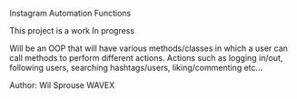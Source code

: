 Instagram Automation Functions

This project is a work In progress

Will be an OOP that will have various methods/classes in which a user can call methods to perform different actions. 
Actions such as logging in/out, following users, searching hashtags/users, liking/commenting etc... 

Author: Wil Sprouse
WAVEX
